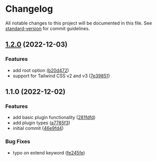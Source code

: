 # Changelog

All notable changes to this project will be documented in this file. See [standard-version](https://github.com/conventional-changelog/standard-version) for commit guidelines.

## [1.2.0](https://github.com/enjidev/tailwindcss-accent/compare/v1.1.0...v1.2.0) (2022-12-03)


### Features

* add root option ([b20d472](https://github.com/enjidev/tailwindcss-accent/commit/b20d4722209704cad9d9c640aefe7e5acc961a99))
* support for Tailwind CSS v2 and v3 ([7e39851](https://github.com/enjidev/tailwindcss-accent/commit/7e39851b7d2ddca2de747f4089b15f0f77db4ffe))

## 1.1.0 (2022-12-02)


### Features

* add basic plugin functionality ([281fdfd](https://github.com/enjidev/tailwindcss-accent/commit/281fdfd7c007b1be193083826354baee6ce7c849))
* add plugin types ([a7785f3](https://github.com/enjidev/tailwindcss-accent/commit/a7785f30bfffe9d70f43f06c5e94ac11b66d7193))
* initial commit ([46e9fd4](https://github.com/enjidev/tailwindcss-accent/commit/46e9fd4f517381ac7cd41058f65c6c1d5bb53eeb))


### Bug Fixes

* typo on extend keyword ([fe245fe](https://github.com/enjidev/tailwindcss-accent/commit/fe245fe3a2b03e727eda4b59c5939e76bd960c27))
